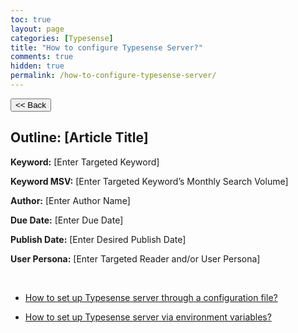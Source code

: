 ```yaml
---
toc: true
layout: page
categories: [Typesense]
title: "How to configure Typesense Server?"
comments: true
hidden: true
permalink: /how-to-configure-typesense-server/
---
```


<button class="back-button" onclick="window.history.back()"><< Back</button>

## Outline: [Article Title]

**Keyword:** [Enter Targeted Keyword]

**Keyword MSV:** [Enter Targeted Keyword’s Monthly Search Volume]

**Author:** [Enter Author Name]

**Due Date:** [Enter Due Date]

**Publish Date:** [Enter Desired Publish Date]

**User Persona:** [Enter Targeted Reader and/or User Persona]

<br>

<ul>
<li><p><a href="https://aviyelverse.github.io/Aviyel-Blogs-Review/setup-typesense-server-config-file/">How to set up Typesense server through a configuration file? </a><p>
<li><p><a href="https://aviyelverse.github.io/Aviyel-Blogs-Review/setup-typesense-server-env-file/">How to set up Typesense server via environment variables?</a><p>

